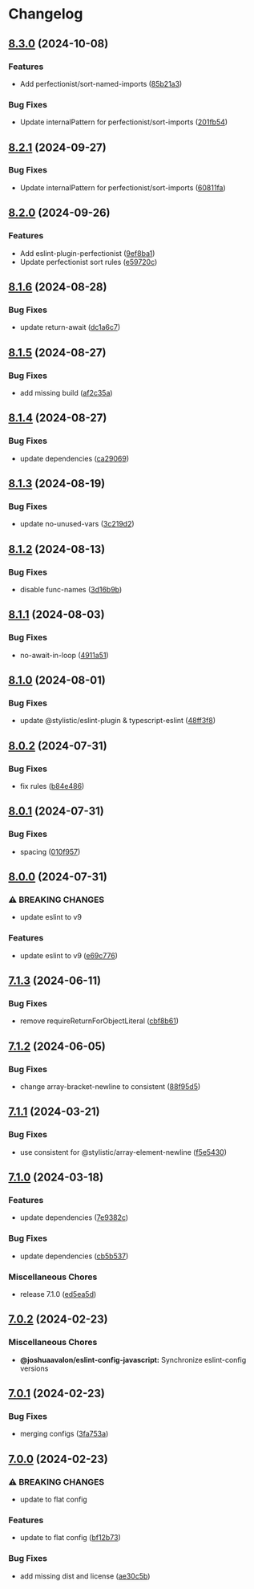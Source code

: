 # Changelog

## [8.3.0](https://github.com/joshuaavalon/eslint-config/compare/eslint-config-javascript-v8.2.1...eslint-config-javascript-v8.3.0) (2024-10-08)


### Features

* Add perfectionist/sort-named-imports ([85b21a3](https://github.com/joshuaavalon/eslint-config/commit/85b21a36f6f6ce830bdc8f52155911bdfcec873a))


### Bug Fixes

* Update internalPattern for perfectionist/sort-imports ([201fb54](https://github.com/joshuaavalon/eslint-config/commit/201fb5439957c24eb427ee80fb5a4d2acdaa9d6f))

## [8.2.1](https://github.com/joshuaavalon/eslint-config/compare/eslint-config-javascript-v8.2.0...eslint-config-javascript-v8.2.1) (2024-09-27)


### Bug Fixes

* Update internalPattern for perfectionist/sort-imports ([60811fa](https://github.com/joshuaavalon/eslint-config/commit/60811fa7721c5fd40b47e43a4f82b77b61d77c86))

## [8.2.0](https://github.com/joshuaavalon/eslint-config/compare/eslint-config-javascript-v8.1.6...eslint-config-javascript-v8.2.0) (2024-09-26)


### Features

* Add eslint-plugin-perfectionist ([9ef8ba1](https://github.com/joshuaavalon/eslint-config/commit/9ef8ba1dfcc44a7a24dc14e71996eec74d274142))
* Update perfectionist sort rules ([e59720c](https://github.com/joshuaavalon/eslint-config/commit/e59720ca1e0da84321aeac36400494fd7d8d7313))

## [8.1.6](https://github.com/joshuaavalon/eslint-config/compare/eslint-config-javascript-v8.1.5...eslint-config-javascript-v8.1.6) (2024-08-28)


### Bug Fixes

* update return-await ([dc1a6c7](https://github.com/joshuaavalon/eslint-config/commit/dc1a6c76d913f64c56851a869ada367684691fec))

## [8.1.5](https://github.com/joshuaavalon/eslint-config/compare/eslint-config-javascript-v8.1.4...eslint-config-javascript-v8.1.5) (2024-08-27)


### Bug Fixes

* add missing build ([af2c35a](https://github.com/joshuaavalon/eslint-config/commit/af2c35a2508e6fdda0a3c12a3952e8a7a459774b))

## [8.1.4](https://github.com/joshuaavalon/eslint-config/compare/eslint-config-javascript-v8.1.3...eslint-config-javascript-v8.1.4) (2024-08-27)


### Bug Fixes

* update dependencies ([ca29069](https://github.com/joshuaavalon/eslint-config/commit/ca29069136448161c827b4443d3668c144c0e358))

## [8.1.3](https://github.com/joshuaavalon/eslint-config/compare/eslint-config-javascript-v8.1.2...eslint-config-javascript-v8.1.3) (2024-08-19)


### Bug Fixes

* update no-unused-vars ([3c219d2](https://github.com/joshuaavalon/eslint-config/commit/3c219d2e0a83de149587a25e7f4c4e44c7a565ca))

## [8.1.2](https://github.com/joshuaavalon/eslint-config/compare/eslint-config-javascript-v8.1.1...eslint-config-javascript-v8.1.2) (2024-08-13)


### Bug Fixes

* disable func-names ([3d16b9b](https://github.com/joshuaavalon/eslint-config/commit/3d16b9ba78bea5e31be50ba7c00d008653a1b72d))

## [8.1.1](https://github.com/joshuaavalon/eslint-config/compare/eslint-config-javascript-v8.1.0...eslint-config-javascript-v8.1.1) (2024-08-03)


### Bug Fixes

* no-await-in-loop ([4911a51](https://github.com/joshuaavalon/eslint-config/commit/4911a510dfcd88a2429db3d2dde190c1be491e08))

## [8.1.0](https://github.com/joshuaavalon/eslint-config/compare/eslint-config-javascript-v8.0.2...eslint-config-javascript-v8.1.0) (2024-08-01)


### Bug Fixes

* update @stylistic/eslint-plugin & typescript-eslint ([48ff3f8](https://github.com/joshuaavalon/eslint-config/commit/48ff3f84d2140a357f6a14acaebd4afa8cc78d33))

## [8.0.2](https://github.com/joshuaavalon/eslint-config/compare/eslint-config-javascript-v8.0.1...eslint-config-javascript-v8.0.2) (2024-07-31)


### Bug Fixes

* fix rules ([b84e486](https://github.com/joshuaavalon/eslint-config/commit/b84e486050d4cbb521526196b9c69c9a1ce23715))

## [8.0.1](https://github.com/joshuaavalon/eslint-config/compare/eslint-config-javascript-v8.0.0...eslint-config-javascript-v8.0.1) (2024-07-31)


### Bug Fixes

* spacing ([010f957](https://github.com/joshuaavalon/eslint-config/commit/010f957b72cf006dce7fee23daf262fd038b8e52))

## [8.0.0](https://github.com/joshuaavalon/eslint-config/compare/eslint-config-javascript-v7.1.3...eslint-config-javascript-v8.0.0) (2024-07-31)


### ⚠ BREAKING CHANGES

* update eslint to v9

### Features

* update eslint to v9 ([e69c776](https://github.com/joshuaavalon/eslint-config/commit/e69c77653fcab4a31b93fce0a84722ad52697e39))

## [7.1.3](https://github.com/joshuaavalon/eslint-config/compare/eslint-config-javascript-v7.1.2...eslint-config-javascript-v7.1.3) (2024-06-11)


### Bug Fixes

* remove requireReturnForObjectLiteral ([cbf8b61](https://github.com/joshuaavalon/eslint-config/commit/cbf8b613ab27765a24d8a26c0f51531a2bc0e229))

## [7.1.2](https://github.com/joshuaavalon/eslint-config/compare/eslint-config-javascript-v7.1.1...eslint-config-javascript-v7.1.2) (2024-06-05)


### Bug Fixes

* change array-bracket-newline to consistent ([88f95d5](https://github.com/joshuaavalon/eslint-config/commit/88f95d525b92558ffeb35f010164497a8c07f075))

## [7.1.1](https://github.com/joshuaavalon/eslint-config/compare/eslint-config-javascript-v7.1.0...eslint-config-javascript-v7.1.1) (2024-03-21)


### Bug Fixes

* use consistent for @stylistic/array-element-newline ([f5e5430](https://github.com/joshuaavalon/eslint-config/commit/f5e54308a3b8b16b59a22941c27d24a1dcbc3b01))

## [7.1.0](https://github.com/joshuaavalon/eslint-config/compare/eslint-config-javascript-v7.0.2...eslint-config-javascript-v7.1.0) (2024-03-18)


### Features

* update dependencies ([7e9382c](https://github.com/joshuaavalon/eslint-config/commit/7e9382c39102a6fa467b110492038715100ec412))


### Bug Fixes

* update dependencies ([cb5b537](https://github.com/joshuaavalon/eslint-config/commit/cb5b537646be27ff6c96dc209dd6c90f480b9db0))


### Miscellaneous Chores

* release 7.1.0 ([ed5ea5d](https://github.com/joshuaavalon/eslint-config/commit/ed5ea5df4353becc47f1b6be6313aa814b05a315))

## [7.0.2](https://github.com/joshuaavalon/eslint-config/compare/@joshuaavalon/eslint-config-v7.0.1...@joshuaavalon/eslint-config-javascript-v7.0.2) (2024-02-23)


### Miscellaneous Chores

* **@joshuaavalon/eslint-config-javascript:** Synchronize eslint-config versions

## [7.0.1](https://github.com/joshuaavalon/eslint-config/compare/@joshuaavalon/eslint-config-v7.0.0...@joshuaavalon/eslint-config-javascript-v7.0.1) (2024-02-23)


### Bug Fixes

* merging configs ([3fa753a](https://github.com/joshuaavalon/eslint-config/commit/3fa753ac1a29df3424df7ac5ab62378b67a05907))

## [7.0.0](https://github.com/joshuaavalon/eslint-config/compare/@joshuaavalon/eslint-config-javascript-v6.0.0...@joshuaavalon/eslint-config-javascript-v7.0.0) (2024-02-23)


### ⚠ BREAKING CHANGES

* update to flat config

### Features

* update to flat config ([bf12b73](https://github.com/joshuaavalon/eslint-config/commit/bf12b73e4e1c77f0389f37edbcca23719c72b1c6))


### Bug Fixes

* add missing dist and license ([ae30c5b](https://github.com/joshuaavalon/eslint-config/commit/ae30c5bcb1911bccbd32c764e3da8c772bf76ed1))
